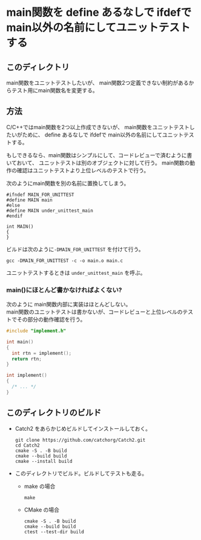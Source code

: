 # main関数を define あるなしで ifdefで main以外の名前にしてユニットテストする

## このディレクトリ

main関数をユニットテストしたいが、
main関数2つ定義できない制約があるからテスト用にmain関数名を変更する。



## 方法
C/C++ではmain関数を2つ以上作成できないが、
main関数をユニットテストしたいがために、
define あるなしで ifdefで main以外の名前にしてユニットテストする。

もしできるなら、main関数はシンプルにして、コードレビューで済むように書いておいて、
ユニットテストは別のオブジェクトに対して行う。
main関数の動作の確認はユニットテストより上位レベルのテストで行う。

次のようにmain関数を別の名前に置換してしまう。
```
#ifndef MAIN_FOR_UNITTEST
#define MAIN main
#else
#define MAIN under_unittest_main
#endif

int MAIN()
{
}
```

ビルドは次のように`-DMAIN_FOR_UNITTEST` を付けて行う。
```
gcc -DMAIN_FOR_UNITTEST -c -o main.o main.c
```

ユニットテストするときは `under_unittest_main` を呼ぶ。

### main()にほとんど書かなければよくない?

次のように main関数内部に実装はほとんどしない。  
main関数のユニットテストは書かないが、コードレビューと上位レベルのテストでその部分の動作確認を行う。

```c++
#include "implement.h"

int main()
{
  int rtn = implement();
  return rtn;
}
```

```c++
int implement()
{
  /* ... */
}
```

## このディレクトリのビルド


* Catch2 をあらかじめビルドしてインストールしておく。
  ``` shell
  git clone https://github.com/catchorg/Catch2.git
  cd Catch2
  cmake -S . -B build
  cmake --build build
  cmake --install build
  ```

* このディレクトリでビルド。ビルドしてテストも走る。
  * make の場合
    ``` shell
    make
    ```
  * CMake の場合
    ``` shell
    cmake -S . -B build
    cmake --build build
    ctest --test-dir build
    ```

